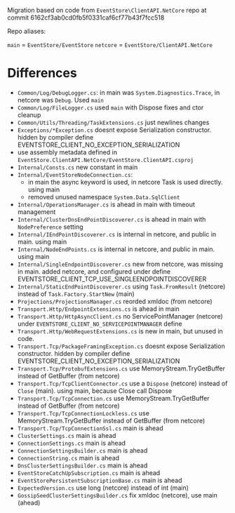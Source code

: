 Migration based on code from `EventStore\ClientAPI.NetCore` repo
at commit 6162cf3ab0cd0fb5f0331caf6cf77b43f7fcc518

Repo aliases:

`main` = `EventStore/EventStore`
`netcore` = `EventStore/ClientAPI.NetCore`

# Differences

- `Common/Log/DebugLogger.cs`: in main was `System.Diagnostics.Trace`, in netcore was `Debug`. Used `main`
- `Common/Log/FileLogger.cs` used `main` with Dispose fixes and ctor cleanup
- `Common/Utils/Threading/TaskExtensions.cs` just newlines changes
- `Exceptions/*Exception.cs` doesnt expose Serialization constructor. hidden by compiler define EVENTSTORE_CLIENT_NO_EXCEPTION_SERIALIZATION
- use assembly metadata defined in `EventStore.ClientAPI.NetCore/EventStore.ClientAPI.csproj`
- `Internal/Consts.cs` new constant in main
- `Internal/EventStoreNodeConnection.cs`:
    - in main the async keyword is used, in netcore Task is used directly. using main 
    - removed unused namespace `System.Data.SqlClient`
- `Internal/OperationsManager.cs` is ahead in main with timeout management
- `Internal/ClusterDnsEndPointDiscoverer.cs` is ahead in main with `NodePreference` setting
- `Internal/IEndPointDiscoverer.cs` is internal in netcore, and public in main. using main
- `Internal/NodeEndPoints.cs` is internal in netcore, and public in main. using main
- `Internal/SingleEndpointDiscoverer.cs` new from netcore, was missing in main. added netcore, and configured under define EVENTSTORE_CLIENT_TCP_USE_SINGLEENDPOINTDISCOVERER
- `Internal/StaticEndPointDiscoverer.cs` using `Task.FromResult` (netcore) instead of `Task.Factory.StartNew` (main)
- `Projections/ProjectionsManager.cs` reorded xmldoc (from netcore)
- `Transport.Http/EndpointExtensions.cs` is ahead in main
- `Transport.Http/HttpAsyncClient.cs` no ServicePointManager (netcore) under `EVENTSTORE_CLIENT_NO_SERVICEPOINTMANAGER` define
- `Transport.Http/WebRequestExtensions.cs` is new in main, but unused in code.
- `Transport.Tcp/PackageFramingException.cs` doesnt expose Serialization constructor. hidden by compiler define EVENTSTORE_CLIENT_NO_EXCEPTION_SERIALIZATION
- `Transport.Tcp/ProtobufExtensions.cs` use MemoryStream.TryGetBuffer instead of GetBuffer (from netcore)
- `Transport.Tcp/TcpClientConnector.cs` use a `Dispose` (netcore) instead of `Close` (main). using main, because Close call Dispose
- `Transport.Tcp/TcpConnection.cs` use MemoryStream.TryGetBuffer instead of GetBuffer (from netcore)
- `Transport.Tcp/TcpConnectionLockless.cs` use MemoryStream.TryGetBuffer instead of GetBuffer (from netcore)
- `Transport.Tcp/TcpConnectionSsl.cs` main is ahead
- `ClusterSettings.cs` main is ahead
- `ConnectionSettings.cs` main is ahead
- `ConnectionSettingsBuilder.cs` main is ahead
- `ConnectionString.cs` main is ahead
- `DnsClusterSettingsBuilder.cs` main is ahead
- `EventStoreCatchUpSubscription.cs` main is ahead
- `EventStorePersistentSubscriptionBase.cs` main is ahead
- `ExpectedVersion.cs` use long (netcore) instead of int (main)
- `GossipSeedClusterSettingsBuilder.cs` fix xmldoc (netcore), use main (ahead)
